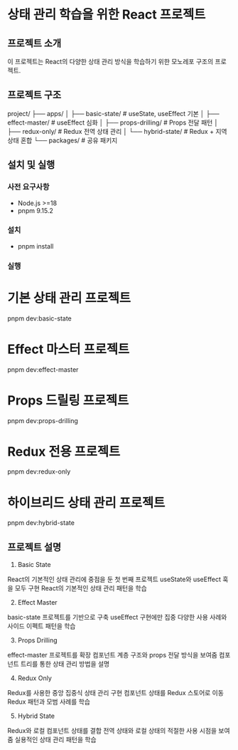 # 상태 관리 학습을 위한 React 프로젝트

## 프로젝트 소개

이 프로젝트는 React의 다양한 상태 관리 방식을 학습하기 위한 모노레포 구조의 프로젝트.

## 프로젝트 구조

project/
├── apps/
│ ├── basic-state/ # useState, useEffect 기본
│ ├── effect-master/ # useEffect 심화
│ ├── props-drilling/ # Props 전달 패턴
│ ├── redux-only/ # Redux 전역 상태 관리
│ └── hybrid-state/ # Redux + 지역 상태 혼합
└── packages/ # 공유 패키지

## 설치 및 실행

### 사전 요구사항

- Node.js >=18
- pnpm 9.15.2

### 설치

- pnpm install

### 실행

# 기본 상태 관리 프로젝트

pnpm dev:basic-state

# Effect 마스터 프로젝트

pnpm dev:effect-master

# Props 드릴링 프로젝트

pnpm dev:props-drilling

# Redux 전용 프로젝트

pnpm dev:redux-only

# 하이브리드 상태 관리 프로젝트

pnpm dev:hybrid-state

## 프로젝트 설명

1. Basic State

React의 기본적인 상태 관리에 중점을 둔 첫 번째 프로젝트
useState와 useEffect 훅을 모두 구현
React의 기본적인 상태 관리 패턴을 학습

2. Effect Master

basic-state 프로젝트를 기반으로 구축
useEffect 구현에만 집중
다양한 사용 사례와 사이드 이펙트 패턴을 학습

3. Props Drilling

effect-master 프로젝트를 확장
컴포넌트 계층 구조와 props 전달 방식을 보여줌
컴포넌트 트리를 통한 상태 관리 방법을 설명

4. Redux Only

Redux를 사용한 중앙 집중식 상태 관리 구현
컴포넌트 상태를 Redux 스토어로 이동
Redux 패턴과 모범 사례를 학습

5. Hybrid State

Redux와 로컬 컴포넌트 상태를 결합
전역 상태와 로컬 상태의 적절한 사용 시점을 보여줌
실용적인 상태 관리 패턴을 학습

